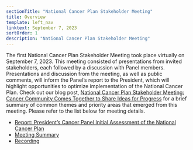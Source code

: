 ```yaml
---
sectionTitle: "National Cancer Plan Stakeholder Meeting"
title: Overview
template: left_nav
linktext: September 7, 2023
sortOrder: 1
description: "National Cancer Plan Stakeholder Meeting"
---
```


The first National Cancer Plan Stakeholder Meeting took place virtually on September 7, 2023. This meeting consisted of presentations from invited stakeholders, each followed by a discussion with Panel members. Presentations and discussion from the meeting, as well as public comments, will inform the Panel’s report to the President, which will highlight opportunities to optimize implementation of the National Cancer Plan. Check out our blog post, [National Cancer Plan Stakeholder Meeting: Cancer Community Comes Together to Share Ideas for Progress](/about/blogs/national-cancer-plan-stakeholder-meeting/) for a brief summary of common themes and priority areas that emerged from this meeting. Please refer to the list below for meeting details.

- [Report: President’s Cancer Panel Initial Assessment of the National Cancer Plan](/pdfs/PCP-NCP-report-2024-01.pdf)
- [Meeting Summary](/pdfs/September.7.NCP.Meeting.Summary_112423_508.pdf)
- [Recording](https://nci.rev.vbrick.com/#/videos/ca9bf067-ba4f-4dbe-a2fe-e4ad79068adc)
